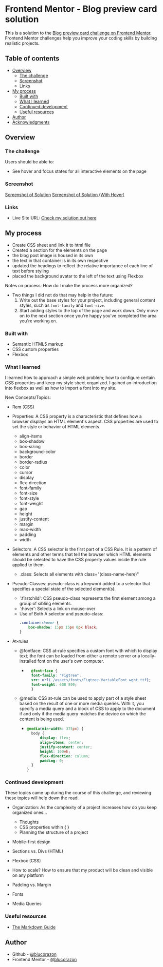 # Frontend Mentor - Blog preview card solution

This is a solution to the [Blog preview card challenge on Frontend Mentor](https://www.frontendmentor.io/challenges/blog-preview-card-ckPaj01IcS). Frontend Mentor challenges help you improve your coding skills by building realistic projects. 

## Table of contents

- [Overview](#overview)
  - [The challenge](#the-challenge)
  - [Screenshot](#screenshot)
  - [Links](#links)
- [My process](#my-process)
  - [Built with](#built-with)
  - [What I learned](#what-i-learned)
  - [Continued development](#continued-development)
  - [Useful resources](#useful-resources)
- [Author](#author)
- [Acknowledgments](#acknowledgments)

## Overview

### The challenge

Users should be able to:

- See hover and focus states for all interactive elements on the page

### Screenshot

[Screenshot of Solution](./assets/images/blog-preview-solution.png)
[Screenshot of Solution (With Hover)](./assets/images/blog-preview-solution-hover.png)

### Links

- Live Site URL: [Check my solution out here](https://blucorazon.github.io/blog-preview-card/)

## My process
- Create CSS sheet and link it to html file
- Created a section for the elements on the page
- the blog post image is housed in its own <div>
- the text in that container is in its own respective <div>
- updated the headings to reflect the relative importance of each line of text before styling
- placed the background avatar to the left of the text using Flexbox

Notes on process: How do I make the process more organized?
- Two things I did not do that may help in the future:
  1. Write out the base styles for your project, including general content styles, such as `font-family` and `font-size`.
  2. Start adding styles to the top of the page and work down. Only move on to the next section once you're happy you've completed the area you're working on.

### Built with

- Semantic HTML5 markup
- CSS custom properties
- Flexbox

### What I learned

I learned how to approach a simple web problem; how to configure certain CSS properties and keep my style sheet organized.
I gained an introduction into flexbox as well as how to import a font into my site. 

New Concepts/Topics:
- Rem (CSS)

- Properties: A CSS property is a characteristic that defines how a browser displays an HTML element's aspect. CSS properties are used to set the style or behavior of HTML elements
  - align-items
  - box-shadow
  - box-sizing
  - background-color
  - border
  - border-radius
  - color
  - cursor
  - display
  - flex-direction
  - font-family
  - font-size
  - font-style
  - font-weight
  - gap
  - height
  - justify-content
  - margin
  - max-width
  - padding
  - width


- Selectors: A CSS selector is the first part of a CSS Rule. It is a pattern of elements and other terms that tell the browser which HTML elements should be selected to have the CSS property values inside the rule applied to them.
  - .class: Selects all elements with class="(class-name-here)"

- Pseudo-Classes: pseudo-class is a keyword added to a selector that specifies a special state of the selected element(s).
  - ':firstchild':  CSS pseudo-class represents the first element among a group of sibling elements.
  - ':hover': Selects a link on mouse-over
  - Use of Both A selector and pseudo-class:
    ```css
    .container:hover {
        box-shadow: 15px 15px 0px black;
    }
    ```

- At-rules
  - @fontface: CSS at-rule specifies a custom font with which to display text; the font can be loaded from either a remote server or a locally-installed font on the user's own computer.
    - ```css
        @font-face {
        font-family: "Figtree";
        src: url(./assets/fonts/Figtree-VariableFont_wght.ttf);
        font-weight: 600 800;
        }
      ```
  - @media: CSS at-rule can be used to apply part of a style sheet based on the result of one or more media queries. With it, you specify a media query and a block of CSS to apply to the document if and only if the media query matches the device on which the content is being used.
    - ```css
      @media(min-width: 375px) {
        body {
            display: flex;
            align-items: center;
            justify-content: center;
            height: 100vh;
            flex-direction: column;
            padding: 0;
        }
      }
      ```

### Continued development
These topics came up during the course of this challenge, and reviewing these topics will help down the road. 
- Organization: As the complexity of a project increases how do you keep organized ones...
  - Thoughts
  - CSS properties within { }
  - Planning the structure of a project

- Mobile-first design
- Sections vs. Divs (HTML)
- Flexbox (CSS)
- How to scale? How to ensure that my product will be clean and visible on any platform
- Padding vs. Margin
- Fonts
- Media Queries

### Useful resources

- [The Markdown Guide](https://www.markdownguide.org/)


## Author

- Github - [@blucorazon](https://www.github.com/blucorazon)
- Frontend Mentor - [@blucorazon](https://www.frontendmentor.io/profile/blucorazon)
